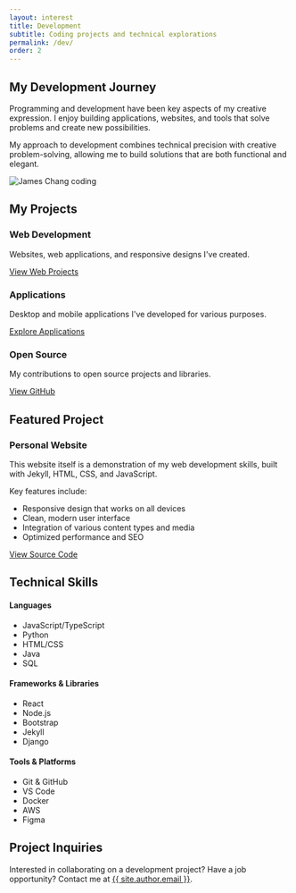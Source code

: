 ```yaml
---
layout: interest
title: Development
subtitle: Coding projects and technical explorations
permalink: /dev/
order: 2
---
```


<div class="row mt-5">
  <div class="col-md-6">
    <h2 class="section-heading">My Development Journey</h2>
    <p>Programming and development have been key aspects of my creative expression. I enjoy building applications, websites, and tools that solve problems and create new possibilities.</p>
    <p>My approach to development combines technical precision with creative problem-solving, allowing me to build solutions that are both functional and elegant.</p>
  </div>
  <div class="col-md-6">
    <img src="/assets/img/dev/coding.jpg" alt="James Chang coding" class="img-fluid rounded">
  </div>
</div>

<div class="row mt-5">
  <div class="col-12">
    <h2 class="section-heading">My Projects</h2>
    <div class="row">
      <div class="col-md-4 mb-4">
        <div class="card h-100">
          <div class="card-body">
            <h3 class="card-title">Web Development</h3>
            <p class="card-text">Websites, web applications, and responsive designs I've created.</p>
            <a href="/dev/web/" class="btn btn-primary">View Web Projects</a>
          </div>
        </div>
      </div>
      <div class="col-md-4 mb-4">
        <div class="card h-100">
          <div class="card-body">
            <h3 class="card-title">Applications</h3>
            <p class="card-text">Desktop and mobile applications I've developed for various purposes.</p>
            <a href="/dev/apps/" class="btn btn-primary">Explore Applications</a>
          </div>
        </div>
      </div>
      <div class="col-md-4 mb-4">
        <div class="card h-100">
          <div class="card-body">
            <h3 class="card-title">Open Source</h3>
            <p class="card-text">My contributions to open source projects and libraries.</p>
            <a href="https://github.com/jameszjwchang" class="btn btn-primary">View GitHub</a>
          </div>
        </div>
      </div>
    </div>
  </div>
</div>

<div class="row mt-5">
  <div class="col-12">
    <h2 class="section-heading">Featured Project</h2>
    <div class="card">
      <div class="card-body">
        <h3 class="card-title">Personal Website</h3>
        <p class="card-text">This website itself is a demonstration of my web development skills, built with Jekyll, HTML, CSS, and JavaScript.</p>
        <p>Key features include:</p>
        <ul>
          <li>Responsive design that works on all devices</li>
          <li>Clean, modern user interface</li>
          <li>Integration of various content types and media</li>
          <li>Optimized performance and SEO</li>
        </ul>
        <a href="https://github.com/jameszjwchang/jameszjwchang.github.io" class="btn btn-outline-primary">View Source Code</a>
      </div>
    </div>
  </div>
</div>

<div class="row mt-5">
  <div class="col-12">
    <h2 class="section-heading">Technical Skills</h2>
    <div class="row">
      <div class="col-md-4">
        <h4>Languages</h4>
        <ul>
          <li>JavaScript/TypeScript</li>
          <li>Python</li>
          <li>HTML/CSS</li>
          <li>Java</li>
          <li>SQL</li>
        </ul>
      </div>
      <div class="col-md-4">
        <h4>Frameworks & Libraries</h4>
        <ul>
          <li>React</li>
          <li>Node.js</li>
          <li>Bootstrap</li>
          <li>Jekyll</li>
          <li>Django</li>
        </ul>
      </div>
      <div class="col-md-4">
        <h4>Tools & Platforms</h4>
        <ul>
          <li>Git & GitHub</li>
          <li>VS Code</li>
          <li>Docker</li>
          <li>AWS</li>
          <li>Figma</li>
        </ul>
      </div>
    </div>
  </div>
</div>

<div class="row mt-5" id="contact">
  <div class="col-12">
    <h2 class="section-heading">Project Inquiries</h2>
    <p>Interested in collaborating on a development project? Have a job opportunity? Contact me at <a href="mailto:{{ site.author.email }}">{{ site.author.email }}</a>.</p>
  </div>
</div>